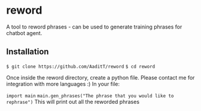# reword
A tool to reword phrases - can be used to generate training phrases for chatbot agent.


## Installation
```$ git clone https://github.com/AaditT/reword```
```$ cd reword```

Once inside the reword directory, create a python file. Please contact me for integration with more languages :)
In your file:

```import main```
```main.gen_phrases("The phrase that you would like to rephrase")```
This will print out all the reworded phrases 
